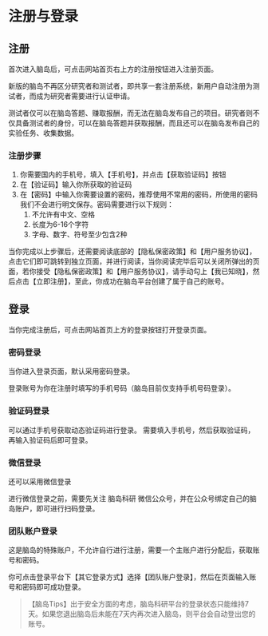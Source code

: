 # 注册与登录 <!-- {docsify-ignore-all} -->

## 注册

<!-- Hello，这里是脑岛，专注于提供优质心理实验的平台，本期视频我们将介绍如何注册和登录脑岛平台。 -->

首次进入脑岛后，可点击网站首页右上方的注册按钮进入注册页面。

新版的脑岛不再区分研究者和测试者，即共享一套注册系统，新用户自动注册为测试者，而成为研究者需要进行认证申请。

测试者仅可以在脑岛答题、赚取报酬，而无法在脑岛发布自己的项目。研究者则不仅具备测试者的身份，可以在脑岛答题并获取报酬，而且还可以在脑岛发布自己的实验任务、收集数据。

### 注册步骤

1. 你需要国内的手机号，填入【手机号】，并点击【获取验证码】按钮
2. 在【验证码】输入你所获取的验证码
3. 在【密码】中输入你需要设置的密码，推荐使用不常用的密码，所使用的密码我们不会进行明文保存。密码需要进行以下规则：
    1. 不允许有中文、空格
    2. 长度为6-16个字符
    3. 字母、数字、符号至少包含2种

当你完成以上步骤后，还需要阅读底部的【隐私保密政策】和【用户服务协议】，点击它们即可跳转到独立页面，并进行阅读，当你阅读完毕后可以关闭所弹出的页面，若你接受【隐私保密政策】和【用户服务协议】，请手动勾上【我已知晓】，然后点击【立即注册】，至此，你成功在脑岛平台创建了属于自己的账号。

## 登录

当你完成注册后，可点击网站首页上方的登录按钮打开登录页面。

### 密码登录

当你进入登录页面，默认采用密码登录。

<!-- 登录账号为你在注册时填写的手机号码（脑岛目前仅支持以手机号作为登录账号登录，你既可以使用手机号+密码登录，也可以实时获取动态验证码登录）。 -->

登录账号为你在注册时填写的手机号码（脑岛目前仅支持手机号码登录）。

### 验证码登录
可以通过手机号获取动态验证码进行登录。
需要填入手机号，然后获取验证码，再输入验证码后即可登录。

### 微信登录

还可以采用微信登录

进行微信登录之前，需要先关注 脑岛科研 微信公众号，并在公众号绑定自己的脑岛账户，即可进行扫码登录。

### 团队账户登录

这是脑岛的特殊账户，不允许自行进行注册，需要一个主账户进行分配后，获取账号和密码。

你可点击登录平台下【其它登录方式】选择【团队账户登录】，然后在页面输入账号和密码即可成功登录。

> 【脑岛Tips】出于安全方面的考虑，脑岛科研平台的登录状态只能维持7天。如果您退出脑岛后未能在7天内再次进入脑岛，则平台会自动登出您的账号。